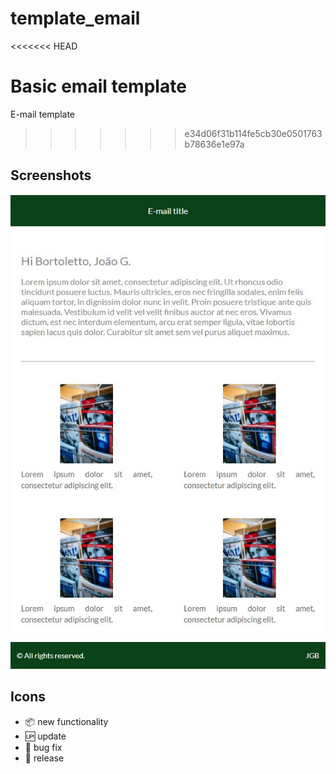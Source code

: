 # template_email
<<<<<<< HEAD

Basic email template
=======
E-mail template
>>>>>>> e34d06f31b114fe5cb30e0501763b78636e1e97a

## Screenshots

<p align="center">
    <img src="https://github.com/bortolettojoaog/template_email/blob/master/images/template1.jpg?raw=true" alt="With Menu" />
</p>

## Icons

- :package: new functionality
- :up: update
- :bug: bug fix
- :checkered_flag: release
